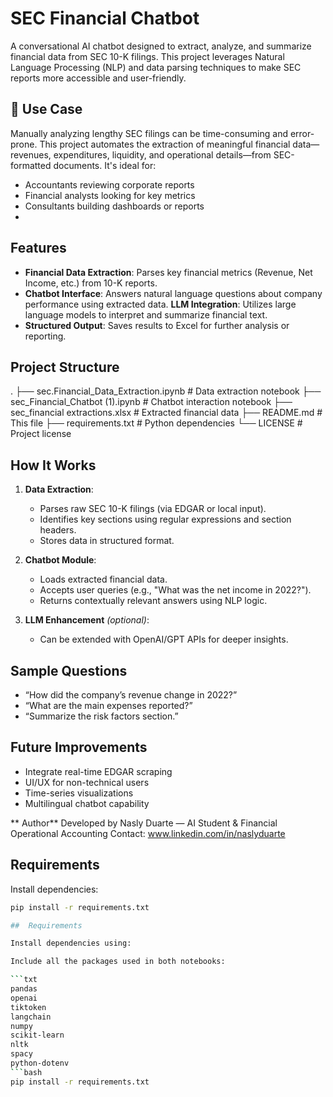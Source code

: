 # SEC Financial Chatbot 

A conversational AI chatbot designed to extract, analyze, and summarize financial data from SEC 10-K filings. This project leverages Natural Language Processing (NLP) and data parsing techniques to make SEC reports more accessible and user-friendly.

## 💼 Use Case

Manually analyzing lengthy SEC filings can be time-consuming and error-prone. This project automates the extraction of meaningful financial data—revenues, expenditures, liquidity, and operational details—from SEC-formatted documents. It's ideal for:
- Accountants reviewing corporate reports
- Financial analysts looking for key metrics
- Consultants building dashboards or reports
- 
##  Features

-  **Financial Data Extraction**: Parses key financial metrics (Revenue, Net Income, etc.) from 10-K reports.
-  **Chatbot Interface**: Answers natural language questions about company performance using extracted data.
   **LLM Integration**: Utilizes large language models to interpret and summarize financial text.
-  **Structured Output**: Saves results to Excel for further analysis or reporting.

##  Project Structure
.
├── sec.Financial_Data_Extraction.ipynb # Data extraction notebook
├── sec_Financial_Chatbot (1).ipynb # Chatbot interaction notebook
├── sec_financial extractions.xlsx # Extracted financial data
├── README.md # This file
├── requirements.txt # Python dependencies
└── LICENSE # Project license

##  How It Works

1. **Data Extraction**:
   - Parses raw SEC 10-K filings (via EDGAR or local input).
   - Identifies key sections using regular expressions and section headers.
   - Stores data in structured format.

2. **Chatbot Module**:
   - Loads extracted financial data.
   - Accepts user queries (e.g., "What was the net income in 2022?").
   - Returns contextually relevant answers using NLP logic.

3. **LLM Enhancement** *(optional)*:
   - Can be extended with OpenAI/GPT APIs for deeper insights.

##  Sample Questions

- “How did the company’s revenue change in 2022?”
- “What are the main expenses reported?”
- “Summarize the risk factors section.”

##  Future Improvements

- Integrate real-time EDGAR scraping
- UI/UX for non-technical users
- Time-series visualizations
- Multilingual chatbot capability

** Author**
Developed by Nasly Duarte — AI Student & Financial Operational Accounting
Contact: www.linkedin.com/in/naslyduarte

##  Requirements

Install dependencies:

```bash
pip install -r requirements.txt

##  Requirements

Install dependencies using:

Include all the packages used in both notebooks:

```txt
pandas
openai
tiktoken
langchain
numpy
scikit-learn
nltk
spacy
python-dotenv
```bash
pip install -r requirements.txt


